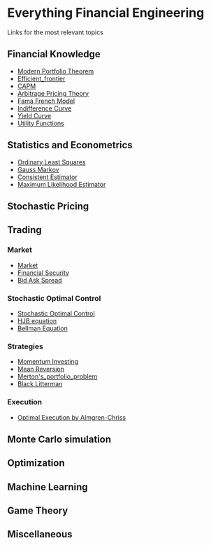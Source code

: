 # Everything Financial Engineering
Links for the most relevant topics

## Financial Knowledge
- [Modern Portfolio Theorem](https://en.wikipedia.org/wiki/Modern_portfolio_theory)
- [Efficient_frontier](https://en.wikipedia.org/wiki/Efficient_frontier)
- [CAPM](https://en.wikipedia.org/wiki/Capital_asset_pricing_model)
- [Arbitrage Pricing Theory](https://en.wikipedia.org/wiki/Arbitrage_pricing_theory)
- [Fama French Model](https://en.wikipedia.org/wiki/Fama%E2%80%93French_three-factor_model)
- [Indifference Curve](https://en.wikipedia.org/wiki/Indifference_curve)
- [Yield Curve](https://en.wikipedia.org/wiki/Yield_curve)
- [Utility Functions](https://en.wikipedia.org/wiki/Cardinal_utility)

## Statistics and Econometrics
- [Ordinary Least Squares](https://en.wikipedia.org/wiki/Ordinary_least_squares)
- [Gauss Markov](https://en.wikipedia.org/wiki/Gauss%E2%80%93Markov_theorem)
- [Consistent Estimator](https://en.wikipedia.org/wiki/Consistent_estimator)
- [Maximum Likelihood Estimator](https://en.wikipedia.org/wiki/Maximum_likelihood_estimation)

## Stochastic Pricing

## Trading

### Market
- [Market](https://en.wikipedia.org/wiki/Financial_market)
- [Financial Security](https://en.wikipedia.org/wiki/Security_(finance))
- [Bid Ask Spread](https://en.wikipedia.org/wiki/Bid%E2%80%93ask_spread)
### Stochastic Optimal Control
- [Stochastic Optimal Control](https://en.wikipedia.org/wiki/Optimal_control)
- [HJB equation](https://en.wikipedia.org/wiki/Hamilton%E2%80%93Jacobi%E2%80%93Bellman_equation)
- [Bellman Equation](https://en.wikipedia.org/wiki/Bellman_equation)
### Strategies
- [Momentum Investing](https://en.wikipedia.org/wiki/Momentum_investing)
- [Mean Reversion](https://en.wikipedia.org/wiki/Mean_reversion_(finance))
- [Merton's_portfolio_problem](https://en.wikipedia.org/wiki/Merton%27s_portfolio_problem)
- [Black Litterman](https://en.wikipedia.org/wiki/Black%E2%80%93Litterman_model)
### Execution
- [Optimal Execution by Almgren-Chriss](https://www.math.nyu.edu/faculty/chriss/optliq_f.pdf)

## Monte Carlo simulation


## Optimization



## Machine Learning



## Game Theory



## Miscellaneous
